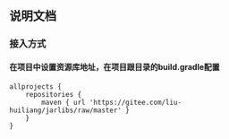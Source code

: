 ## 说明文档
### 接入方式

#### 在项目中设置资源库地址，在项目跟目录的build.gradle配置


```
allprojects {
    repositories {
        maven { url 'https://gitee.com/liu-huiliang/jarlibs/raw/master' }
    }
}

```

